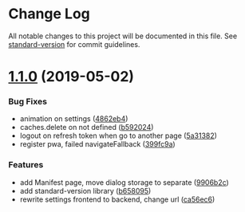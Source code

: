 # Change Log

All notable changes to this project will be documented in this file. See [standard-version](https://github.com/conventional-changelog/standard-version) for commit guidelines.

# [1.1.0](https://github.com/uRepairPC/web/compare/v1.0.1...v1.1.0) (2019-05-02)


### Bug Fixes

* animation on settings ([4862eb4](https://github.com/uRepairPC/web/commit/4862eb4))
* caches.delete on not defined ([b592024](https://github.com/uRepairPC/web/commit/b592024))
* logout on refresh token when go to another page ([5a31382](https://github.com/uRepairPC/web/commit/5a31382))
* register pwa, failed navigateFallback ([399fc9a](https://github.com/uRepairPC/web/commit/399fc9a))


### Features

* add Manifest page, move dialog storage to separate ([9906b2c](https://github.com/uRepairPC/web/commit/9906b2c))
* add standard-version library ([b658095](https://github.com/uRepairPC/web/commit/b658095))
* rewrite settings frontend to backend, change url ([ca56ec6](https://github.com/uRepairPC/web/commit/ca56ec6))
